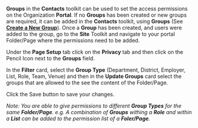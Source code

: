 **Groups** in the **Contacts** toolkit can be used to set the access permissions on the Organization **Portal**. If no **Groups** has been created or new groups are required, it can be added in the **Contacts** toolkit,  using **Groups** (See <a href="/ui/help/apps/portal/contacts/adding-new-group" target="_blank">**Create a New Group**</a>). Once a **Group** has been created, and users were added to the group,  go to the **Site** Toolkit and navigate to your portal Folder/Page where the permissions need to be added.

Under the **Page Setup** tab click on the **Privacy** tab and then click on the Pencil Icon <i class="fas fa-pencil-alt"></i> next to the **Groups** field.

In the **Filter** card, select the **Group Type** (Department, District, Employer, List, Role, Team, Venue) and then in the **Update Groups** card select the groups that are allowed to the see the content of the Folder/Page.

Click the Save button to save your changes.

*Note:  You are able to give permissions to different **Group Types** for the same **Folder/Page**.
e.g. A combination of **Groups** withing a **Role** and within a **List** can be added to the permission list of a **Foler/Page**.*